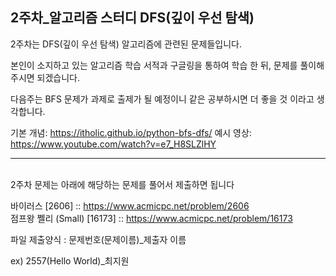 ## 2주차_알고리즘 스터디 DFS(깊이 우선 탐색)

2주차는 DFS(깊이 우선 탐색) 알고리즘에 관련된 문제들입니다.

본인이 소지하고 있는 알고리즘 학습 서적과 구글링을 통하여 학습 한 뒤, 문제를 풀이해주시면 되겠습니다.

다음주는 BFS 문제가 과제로 출제가 될 예정이니 같은 공부하시면 더 좋을 것 이라고 생각합니다.

기본 개념: https://itholic.github.io/python-bfs-dfs/
예시 영상: https://www.youtube.com/watch?v=e7_H8SLZlHY
<br>
<hr>
<br>
2주차 문제는 아래에 해당하는 문제를 풀어서 제출하면 됩니다

바이러스 [2606] :: https://www.acmicpc.net/problem/2606 <br>
점프왕 쩰리 (Small) [16173] :: https://www.acmicpc.net/problem/16173


파일 제출양식 : 문제번호(문제이름)_제출자 이름

ex) 2557(Hello World)_최지원
